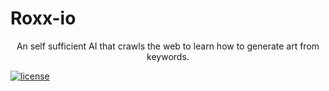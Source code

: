 # Roxx-io
<center>An self sufficient AI that crawls the web to learn how to generate art from keywords.</center>

[![license](https://img.shields.io/github/license/dec0dOS/amazing-github-template.svg?style=flat-square)](LICENSE)
